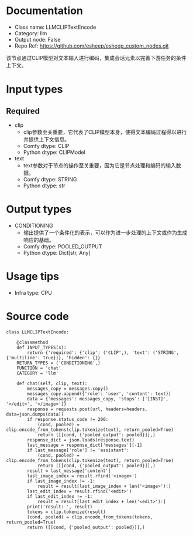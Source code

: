 # Documentation
- Class name: LLMCLIPTextEncode
- Category: llm
- Output node: False
- Repo Ref: https://github.com/esheep/esheep_custom_nodes.git

该节点通过CLIP模型对文本输入进行编码，集成会话元素以完善下游任务的条件上下文。

# Input types
## Required
- clip
    - clip参数至关重要，它代表了CLIP模型本身，使得文本编码过程得以进行并提供上下文信息。
    - Comfy dtype: CLIP
    - Python dtype: CLIPModel
- text
    - text参数对于节点的操作至关重要，因为它是节点处理和编码的输入数据。
    - Comfy dtype: STRING
    - Python dtype: str

# Output types
- CONDITIONING
    - 输出提供了一个条件化的表示，可以作为进一步处理的上下文或作为生成响应的基础。
    - Comfy dtype: POOLED_OUTPUT
    - Python dtype: Dict[str, Any]

# Usage tips
- Infra type: CPU

# Source code
```
class LLMCLIPTextEncode:

    @classmethod
    def INPUT_TYPES(s):
        return {'required': {'clip': ('CLIP',), 'text': ('STRING', {'multiline': True})}, 'hidden': {}}
    RETURN_TYPES = ('CONDITIONING',)
    FUNCTION = 'chat'
    CATEGORY = 'llm'

    def chat(self, clip, text):
        messages_copy = messages.copy()
        messages_copy.append({'role': 'user', 'content': text})
        data = {'messages': messages_copy, 'stops': ['[INST]', '</edit>', '</image>']}
        response = requests.post(url, headers=headers, data=json.dumps(data))
        if response.status_code != 200:
            (cond, pooled) = clip.encode_from_tokens(clip.tokenize(text), return_pooled=True)
            return ([[cond, {'pooled_output': pooled}]],)
        response_dict = json.loads(response.text)
        last_message = response_dict['messages'][-1]
        if last_message['role'] != 'assistant':
            (cond, pooled) = clip.encode_from_tokens(clip.tokenize(text), return_pooled=True)
            return ([[cond, {'pooled_output': pooled}]],)
        result = last_message['content']
        last_image_index = result.rfind('<image>')
        if last_image_index != -1:
            result = result[last_image_index + len('<image>'):]
        last_edit_index = result.rfind('<edit>')
        if last_edit_index != -1:
            result = result[last_edit_index + len('<edit>'):]
        print('result: ', result)
        tokens = clip.tokenize(result)
        (cond, pooled) = clip.encode_from_tokens(tokens, return_pooled=True)
        return ([[cond, {'pooled_output': pooled}]],)
```